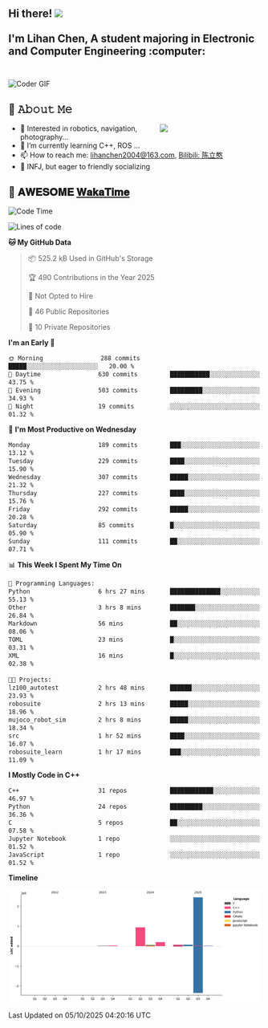 <h2 align="left">
 <abc>
  <br>Hi there! <img src="https://user-images.githubusercontent.com/42378118/110234147-e3259600-7f4e-11eb-95be-0c4047144dea.gif" width="30"><br>
  <br> I'm Lihan Chen, A student majoring in Electronic and Computer Engineering :computer:<br>
  <br>
 </abc>
</h2>

<img align="center" src="https://media.giphy.com/media/SWoSkN6DxTszqIKEqv/giphy.gif" alt="Coder GIF" width="500">

## :book: 𝙰𝚋𝚘𝚞𝚝 𝙼𝚎

<img align="right" width="40%" src="https://github-readme-stats.vercel.app/api?username=LihanChen2004&show_icons=true&icon_color=CE1D2D&text_color=718096&bg_color=ffffff&hide_title=true" />

- 🌟 Interested in robotics, navigation, photography...
- 🌱 I’m currently learning C++, ROS ... 
- 📫 How to reach me: lihanchen2004@163.com, [Bilibili: 陈立憨](https://space.bilibili.com/170786212)
- 👯 INFJ, but eager to friendly socializing

## 📜 𝐀𝐖𝐄𝐒𝐎𝐌𝐄 [𝐖𝐚𝐤𝐚𝐓𝐢𝐦𝐞](https://github.com/anmol098/waka-readme-stats)

<!--START_SECTION:waka-->
![Code Time](http://img.shields.io/badge/Code%20Time-1%2C496%20hrs%2058%20mins-blue)

![Lines of code](https://img.shields.io/badge/From%20Hello%20World%20I%27ve%20Written-3.8%20million%20lines%20of%20code-blue)

**🐱 My GitHub Data** 

> 📦 525.2 kB Used in GitHub's Storage 
 > 
> 🏆 490 Contributions in the Year 2025
 > 
> 🚫 Not Opted to Hire
 > 
> 📜 46 Public Repositories 
 > 
> 🔑 10 Private Repositories 
 > 
**I'm an Early 🐤** 

```text
🌞 Morning                288 commits         █████░░░░░░░░░░░░░░░░░░░░   20.00 % 
🌆 Daytime                630 commits         ███████████░░░░░░░░░░░░░░   43.75 % 
🌃 Evening                503 commits         █████████░░░░░░░░░░░░░░░░   34.93 % 
🌙 Night                  19 commits          ░░░░░░░░░░░░░░░░░░░░░░░░░   01.32 % 
```
📅 **I'm Most Productive on Wednesday** 

```text
Monday                   189 commits         ███░░░░░░░░░░░░░░░░░░░░░░   13.12 % 
Tuesday                  229 commits         ████░░░░░░░░░░░░░░░░░░░░░   15.90 % 
Wednesday                307 commits         █████░░░░░░░░░░░░░░░░░░░░   21.32 % 
Thursday                 227 commits         ████░░░░░░░░░░░░░░░░░░░░░   15.76 % 
Friday                   292 commits         █████░░░░░░░░░░░░░░░░░░░░   20.28 % 
Saturday                 85 commits          █░░░░░░░░░░░░░░░░░░░░░░░░   05.90 % 
Sunday                   111 commits         ██░░░░░░░░░░░░░░░░░░░░░░░   07.71 % 
```


📊 **This Week I Spent My Time On** 

```text
💬 Programming Languages: 
Python                   6 hrs 27 mins       ██████████████░░░░░░░░░░░   55.13 % 
Other                    3 hrs 8 mins        ███████░░░░░░░░░░░░░░░░░░   26.84 % 
Markdown                 56 mins             ██░░░░░░░░░░░░░░░░░░░░░░░   08.06 % 
TOML                     23 mins             █░░░░░░░░░░░░░░░░░░░░░░░░   03.31 % 
XML                      16 mins             █░░░░░░░░░░░░░░░░░░░░░░░░   02.38 % 

🐱‍💻 Projects: 
lz100_autotest           2 hrs 48 mins       ██████░░░░░░░░░░░░░░░░░░░   23.93 % 
robosuite                2 hrs 13 mins       █████░░░░░░░░░░░░░░░░░░░░   18.96 % 
mujoco_robot_sim         2 hrs 8 mins        █████░░░░░░░░░░░░░░░░░░░░   18.34 % 
src                      1 hr 52 mins        ████░░░░░░░░░░░░░░░░░░░░░   16.07 % 
robosuite_learn          1 hr 17 mins        ███░░░░░░░░░░░░░░░░░░░░░░   11.09 % 
```

**I Mostly Code in C++** 

```text
C++                      31 repos            ████████████░░░░░░░░░░░░░   46.97 % 
Python                   24 repos            █████████░░░░░░░░░░░░░░░░   36.36 % 
C                        5 repos             ██░░░░░░░░░░░░░░░░░░░░░░░   07.58 % 
Jupyter Notebook         1 repo              ░░░░░░░░░░░░░░░░░░░░░░░░░   01.52 % 
JavaScript               1 repo              ░░░░░░░░░░░░░░░░░░░░░░░░░   01.52 % 
```



**Timeline**

![Lines of Code chart](https://raw.githubusercontent.com/LihanChen2004/LihanChen2004/main/assets/bar_graph.png)


 Last Updated on 05/10/2025 04:20:16 UTC
<!--END_SECTION:waka-->

<!--
**LihanChen2004/LihanChen2004** is a ✨ _special_ ✨ repository because its `README.md` (this file) appears on your GitHub profile.

Here are some ideas to get you started:

- 🔭 I’m currently working on ...
- 🌱 I’m currently learning ...
- 👯 I’m looking to collaborate on ...
- 🤔 I’m looking for help with ...
- 💬 Ask me about ...
- 📫 How to reach me: ...
- 😄 Pronouns: ...
- ⚡ Fun fact: ...
-->
